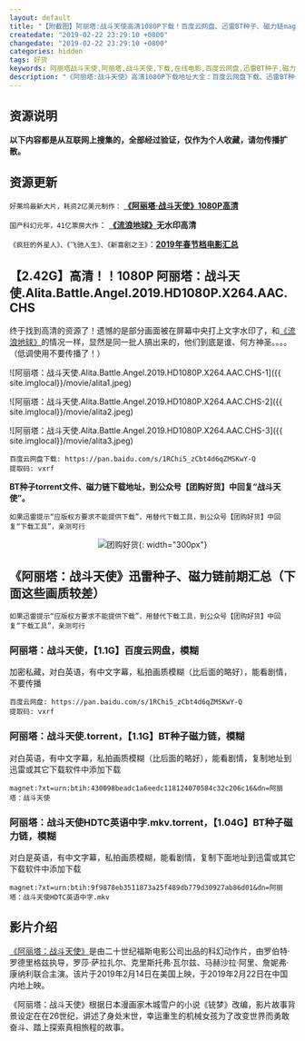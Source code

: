 ```yaml
---
layout: default
title: "【附截图】阿丽塔:战斗天使高清1080P下载！百度云网盘、迅雷BT种子、磁力链magnet"
createdate: "2019-02-22 23:29:10 +0800"
changedate: "2019-02-22 23:29:10 +0800"
categories: hidden
tags: 好货
keywords: 阿丽塔战斗天使,阿丽塔,战斗天使,下载,在线电影,百度云网盘,迅雷BT种子,磁力链magnet
description: "《阿丽塔:战斗天使》高清1080P下载地址大全：百度云网盘下载、迅雷BT种子下载、磁力链magnet下载地址，推荐下载【2.42G】高清！！1080P 阿丽塔：战斗天使.Alita.Battle.Angel.2019.HD1080P.X264.AAC.CHS.torrent，高清经过验证"
---
```


## 资源说明

**以下内容都是从互联网上搜集的，全部经过验证，仅作为个人收藏，请勿传播扩散。**

## 资源更新

`好莱坞最新大片，耗资2亿美元制作：` **[《阿丽塔·战斗天使》1080P高清](https://www.lijiaocn.com/hidden/2019/02/22/alita-battle-angel.html)**

`国产科幻元年，41亿票房大作`： **[《流浪地球》](https://www.lijiaocn.com/hidden/2019/02/11/liu-lang-di-qiu-bt-collection.html)无水印高清**

`《疯狂的外星人》、《飞驰人生》、《新喜剧之王》`：**[2019年春节档电影汇总](https://www.lijiaocn.com/hidden/2019/02/15/chun-jie-dang-movie-resource.html)**

## 【2.42G】高清！！1080P 阿丽塔：战斗天使.Alita.Battle.Angel.2019.HD1080P.X264.AAC.CHS

终于找到高清的资源了！遗憾的是部分画面被在屏幕中央打上文字水印了，和[《流浪地球》](https://www.lijiaocn.com/hidden/2019/02/11/liu-lang-di-qiu-bt-collection.html)的情况一样，显然是同一批人搞出来的，他们到底是谁、何方神圣。。。。（低调使用不要传播了！）

![阿丽塔：战斗天使.Alita.Battle.Angel.2019.HD1080P.X264.AAC.CHS-1]({{ site.imglocal}}/movie/alita1.jpeg)

![阿丽塔：战斗天使.Alita.Battle.Angel.2019.HD1080P.X264.AAC.CHS-2]({{ site.imglocal}}/movie/alita2.jpeg)

![阿丽塔：战斗天使.Alita.Battle.Angel.2019.HD1080P.X264.AAC.CHS-3]({{ site.imglocal}}/movie/alita3.jpeg)

	百度云网盘下载: https://pan.baidu.com/s/1RChi5_zCbt4d6qZMSKwY-Q 
	提取码: vxrf 

**BT种子torrent文件、磁力链下载地址，到公众号【团购好货】中回复“战斗天使”。**

`如果迅雷提示“应版权方要求不能提供下载”，用替代下载工具，到公众号【团购好货】中回复“下载工具”，亲测可行`

<span style="display:block;text-align:center">![团购好货](https://www.lijiaocn.com/img/ercode/tuan-gou-hao-huo.png){: width="300px"}</span>

## 《阿丽塔：战斗天使》迅雷种子、磁力链前期汇总（下面这些画质较差）

`如果迅雷提示“应版权方要求不能提供下载”，用替代下载工具，到公众号【团购好货】中回复“下载工具”，亲测可行`

### 阿丽塔：战斗天使，【1.1G】百度云网盘，模糊

加密私藏，对白英语，有中文字幕，私拍画质模糊（比后面的略好），能看剧情，不要传播

	百度云网盘: https://pan.baidu.com/s/1RChi5_zCbt4d6qZMSKwY-Q 
	提取码: vxrf 

### 阿丽塔：战斗天使.torrent，【1.1G】BT种子磁力链，模糊

对白英语，有中文字幕，私拍画质模糊（比后面的略好），能看剧情，复制地址到迅雷或其它下载软件中添加下载

	magnet:?xt=urn:btih:430098beadc1a6eedc118124070584c32c206c16&dn=阿丽塔：战斗天使

### 阿丽塔：战斗天使HDTC英语中字.mkv.torrent，【1.04G】BT种子磁力链，模糊

对白是英语，有中文字幕，私拍画质模糊，能看剧情，复制下面地址到迅雷或其它下载软件中添加下载

	magnet:?xt=urn:btih:9f9878eb3511873a25f489db779d30927ab86d01&dn=阿丽塔：战斗天使HDTC英语中字.mkv

## 影片介绍

[《阿丽塔：战斗天使》](https://baike.baidu.com/item/%E9%98%BF%E4%B8%BD%E5%A1%94%EF%BC%9A%E6%88%98%E6%96%97%E5%A4%A9%E4%BD%BF/22246300?fr=aladdin)是由二十世纪福斯电影公司出品的科幻动作片，由罗伯特·罗德里格兹执导，罗莎·萨拉扎尔、克里斯托弗·瓦尔兹、马赫沙拉·阿里、詹妮弗·康纳利联合主演。该片于2019年2月14日在美国上映，于2019年2月22日在中国内地上映。

《阿丽塔：战斗天使》根据日本漫画家木城雪户的小说《铳梦》改编，影片故事背景设定在在26世纪，讲述了身处末世，幸运重生的机械女孩为了改变世界而勇敢奋斗、踏上探索真相旅程的故事。

